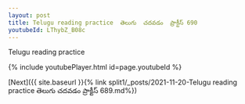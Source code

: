 ```yaml
---
layout: post
title: Telugu reading practice  తెలుగు  చదవడం  ప్రాక్టీస్ 690
youtubeId: LThybZ_B08c
---
```

 
 
Telugu reading practice
 
 
 
 
 


{% include youtubePlayer.html id=page.youtubeId %}
 
[Next]({{ site.baseurl }}{% link  split1/_posts/2021-11-20-Telugu reading practice  తెలుగు  చదవడం  ప్రాక్టీస్ 689.md%})
 

